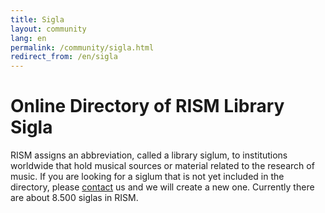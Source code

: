 ```yaml
---
title: Sigla
layout: community
lang: en
permalink: /community/sigla.html
redirect_from: /en/sigla
---
```


# Online Directory of RISM Library Sigla

RISM assigns an abbreviation, called a library siglum, to institutions worldwide that hold musical sources or material related to the research of music. If you are looking for a siglum that is not yet included in the directory, please [contact](mailto:contact@rism.info) us and we will create a new one. Currently there are about 8.500 siglas in RISM. 


<script type="text/javascript" src=" /javascript/sigla.js"></script>
<div id="siglaCatalog" sruhost="https://muscat.rism.info" limit="20"> </div>
